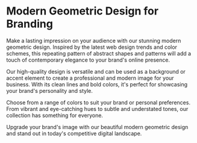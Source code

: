 <!--font:Poppins-->

# Modern Geometric Design for Branding

Make a lasting impression on your audience with our stunning modern geometric design. Inspired by the latest web design trends and color schemes, this repeating pattern of abstract shapes and patterns will add a touch of contemporary elegance to your brand's online presence.

Our high-quality design is versatile and can be used as a background or accent element to create a professional and modern image for your business. With its clean lines and bold colors, it's perfect for showcasing your brand's personality and style.

Choose from a range of colors to suit your brand or personal preferences. From vibrant and eye-catching hues to subtle and understated tones, our collection has something for everyone.

Upgrade your brand's image with our beautiful modern geometric design and stand out in today's competitive digital landscape.

<!--

Write me markdown content of website with wallpaper:

"A wallpaper with a repeating pattern of abstract geometric shapes and patterns, inspired by web design trends and color schemes."

The header of the page should not be copy of the text but rather a real content of the website which is using this wallpaper.


---


# Geometric Wallpaper for Modern Interiors

Enhance your home or office space with our stunning geometric wallpaper. Inspired by the latest web design trends and color schemes, this wallpaper features a repeating pattern of abstract shapes and patterns that will add a touch of modern sophistication to any room.

Made from high-quality materials, our wallpaper is durable and easy to install. Whether you're looking to create an accent wall or decorate an entire room, our geometric wallpaper is the perfect choice for a stylish and contemporary look.

Choose from a range of colors to suit your decor and personal style. From bold and vibrant hues to subtle and understated tones, our collection has something for everyone.

Order now and transform your space with our beautiful geometric wallpaper.


---


Heading should not include word "wallpaper". The website should not be about the wallpaper itself, wallpaper is just a related background, rewrite whole content.


---


# Elevate Your Space with Modern Geometric Design

Transform your home or office into a stylish and sophisticated space with our modern geometric design. Inspired by the latest web design trends and color schemes, this repeating pattern of abstract shapes and patterns will add a touch of contemporary elegance to any room.

Our high-quality design is versatile and can be used as a background for your website, social media profile, or any other digital platform. With its clean lines and bold colors, it's perfect for businesses looking to create a professional and modern image.

Choose from a range of colors to suit your brand or personal style. From vibrant and eye-catching hues to subtle and understated tones, our collection has something for everyone.

Upgrade your online presence with our beautiful modern geometric design and take your brand to the next level.


---


Heading is too long, rewrite whole content.


---


# Modern Geometric Design for Your Online Presence

Elevate your brand's online presence with our stunning modern geometric design. Inspired by the latest web design trends and color schemes, this repeating pattern of abstract shapes and patterns will add a touch of contemporary elegance to your website, social media profiles, or any other digital platform.

Our high-quality design is versatile and can be used as a background or accent element to create a professional and modern image for your business. With its clean lines and bold colors, it's perfect for showcasing your brand's personality and style.

Choose from a range of colors to suit your brand or personal preferences. From vibrant and eye-catching hues to subtle and understated tones, our collection has something for everyone.

Upgrade your online presence with our beautiful modern geometric design and make a lasting impression on your audience.


---


Heading is too long, rewrite whole content.


---


# Elevate Your Brand with Modern Geometric Design

Make a lasting impression on your audience with our stunning modern geometric design. Inspired by the latest web design trends and color schemes, this repeating pattern of abstract shapes and patterns will add a touch of contemporary elegance to your brand's online presence.

Our high-quality design is versatile and can be used as a background or accent element to create a professional and modern image for your business. With its clean lines and bold colors, it's perfect for showcasing your brand's personality and style.

Choose from a range of colors to suit your brand or personal preferences. From vibrant and eye-catching hues to subtle and understated tones, our collection has something for everyone.

Upgrade your brand's image with our beautiful modern geometric design and stand out in today's competitive digital landscape.


---


Write me a Google font which is best fitting for the website.

Pick from the list:
- Inter
- Montserrat
- Lobster
- Barlow Condensed
- Futura
- Lato
- Raleway
- Great Vibes
- Open Sans
- Playfair Display
- Dancing Script
- IBM Plex Sans
- Exo 2
- Poppins
- Alegreya
- Roboto
- Orbitron


Write just the font name nothing else.


---


Poppins

-->
